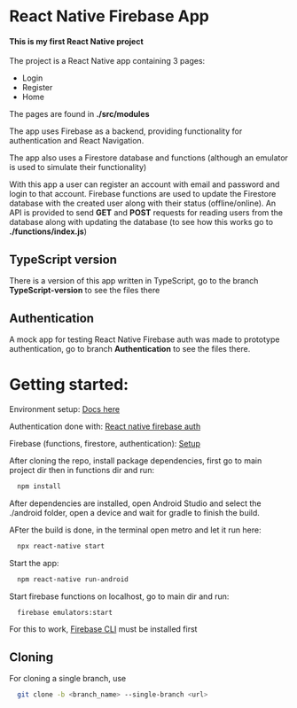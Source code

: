 # React Native Firebase App

#### This is my first React Native project
The project is a React Native app containing 3 pages:
- Login
- Register
- Home 

The pages are found in **./src/modules** 

The app uses Firebase as a backend, providing functionality for authentication and React Navigation.

The app also uses a Firestore database and functions (although an emulator is used to simulate their functionality)

With this app a user can register an account with email and password and login to that account. Firebase functions are used to update the Firestore database with the created user along with their status (offline/online). An API is provided to send **GET** and **POST** requests for reading users from the database along with updating the database (to see how this works go to **./functions/index.js**)

## TypeScript version

There is a version of this app written in TypeScript, go to the branch **TypeScript-version** to see the files there

## Authentication

A mock app for testing React Native Firebase auth was made to prototype authentication, go to branch **Authentication** to see the files there.

# Getting started:

Environment setup: [Docs here](https://reactnative.dev/docs/environment-setup) 

Authentication done with: [React native firebase auth](https://rnfirebase.io/auth/usage) 

Firebase (functions, firestore, authentication): [Setup](https://firebase.google.com/docs/android/setup)

After cloning the repo, install package dependencies, first go to main project dir then in functions dir and run:
```bash
  npm install
```

After dependencies are installed, open Android Studio and select the ./android folder, open a device and wait for gradle to finish the build.

AFter the build is done, in the terminal open metro and let it run here:
```bash
  npx react-native start
```

Start the app:
```bash
  npm react-native run-android
```

Start firebase functions on localhost, go to main dir and run:
```bash
  firebase emulators:start
```
For this to work, [Firebase CLI](https://firebase.google.com/docs/functions/local-emulator) must be installed first

## Cloning

For cloning a single branch, use
```bash
  git clone -b <branch_name> --single-branch <url>
```
